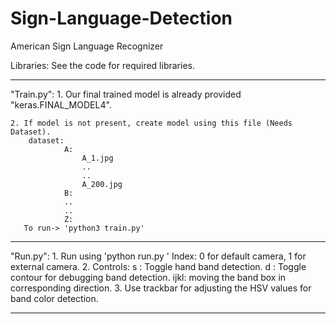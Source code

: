# Sign-Language-Detection
American Sign Language Recognizer

Libraries: See the code for required libraries.
___________________________________________________________________________

"Train.py":
	1. Our final trained model is already provided "keras.FINAL_MODEL4".

	2. If model is not present, create model using this file (Needs Dataset).
		dataset:
				A:
					A_1.jpg
					..
					..
					A_200.jpg
				B:
				..
				..
				Z:
	   To run-> 'python3 train.py'
_____________________________________________________________________________

"Run.py":
	1. Run using 'python run.py <index>'
		Index: 0 for default camera, 1 for external camera.
	2. Controls: 
		s	: Toggle hand band detection.
		d	: Toggle contour for debugging band detection.
		ijkl: moving the band box in corresponding direction.
	3. Use trackbar for adjusting the HSV values for band color detection.

_____________________________________________________________________________
